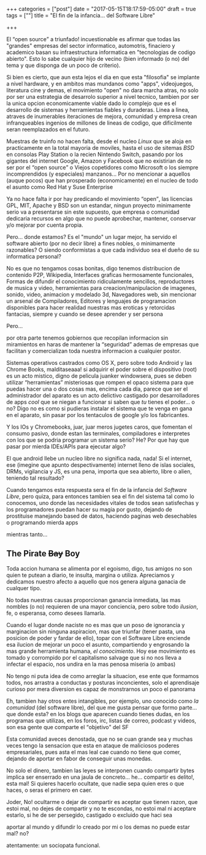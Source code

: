 +++
categories = ["post"]
date = "2017-05-15T18:17:59-05:00"
draft = true
tags = [""]
title = "El fin de la infancia... del Software Libre"

+++

El <q>open source</q> a triunfado! incuestionable es afirmar que todas las "grandes"
empresas del sector informatico, automotris, finaciero y academico basan su
infraestructura informatica en "tecnologias de codigo abierto". Esto lo sabe
cualquier hijo de vecino (bien informado (o no) del tema y que disponga de un
poco de criterio).

Si bien es cierto, que aun esta lejos el dia en que esta "filosofia" se implante
a nivel hardware, y en ambitos mas mundanos como "apps", videojuegos, literatura
cine y demas, el movimiento "open" no dara marcha atras, no solo por ser una
estrategia de desarrolo superior a nivel tecnico, tambien por ser la unica
opcion economicamente viable dado lo complejo que es el desarrollo de sistemas y
herramientas fiables y duraderas. Linea a linea, atraves de inumerables
iteraciones de mejora, comunidad y empresa crean infranqueables ingenios de
millones de lineas de codigo, que dificilmente seran reemplazados en el futuro.

Muestras de truinfo no hacen falta, desde el nucleo <em>Linux</em> que se aloja
en practicamente en la total mayoria de moviles, hasta el uso de sitemas
<em>BSD</em> en consolas Play Station o la recien Nintendo Switch, pasando por
los gigantes del internet Google, Amazon y Facebook que no existirian de no ser
por el <q>open source</q> o Viejos copetidores como Microsoft o los siempre
incomprendidos (y especiales) manzanos... Por no mencionar a aquellos (auque
pocos) que han prosperado (economicamente) en el nucleo de todo el asunto como
Red Hat y Suse Enterprise

Ya no hace falta ir por hay predicando el movimiento <q>open</q>, las licencias
GPL, MIT, Apache y BSD son un estandar, ningun proyecto minimamente serio va a
presentarse sin este supuesto, que empresa o comunidad dedicaria recursos en
algo que no puede aprobechar, mantener, conservar y/o mejorar por cuenta propia.

Pero... donde estamos? Es el "mundo" un lugar mejor, ha servido el software
abierto (por no decir libre) a fines nobles, o minimamente razonables? O siendo
conformistas a que cada individuo sea el dueño de su informatica personal?

No es que no tengamos cosas bonitas, digo tenemos distribucion de contenido P2P,
Wikipedia, Interfaces graficas hermosamente funcionales, Formas de difundir el
conocimiento ridiculamente sencillos, reproductores de musica y video,
herramientas para creacion/manipulacion de imagenes, sonido, video, animacion y
modelado 3d, Navegadores web, sin mencionar un arsenal de Compiladores, Editores
y lenguajes de programacion disponibles para hacer realidad nuestras mas
eroticas y retorcidas fantacias, siempre y cuando se desee aprender y ser
persona

Pero...

por otra parte tenemos gobiernos que recopilan informacion sin miramientos en
haras de mantener la <q>seguridad</q> ademas de empresas que facilitan y
comercializan toda nuestra informacion a cualquier postor.

Sistemas operativos castrados como OS X, pero sobre todo Android y las Chrome
Books, malditaseaaa! si adquirir el poder sobre el dispositivo (root) es un acto
mistico, digno de pelicula juanker windowsera, pues se deben utilizar
<q>herramientas</q> misteriosas que rompen el opaco sistema para que puedas
hacer una o dos cosas mas, encima cada dia, parece que ser el administrador del
aparato es un acto delictivo castigado por desarrolladores de apps <em>cool</em>
que se niegan a funcionar si saben que <em>tu</em> tienes el poder... o no? Digo
no es como si pudieras instalar el sistema que te venga en gana en el aparato,
sin pasar por los tentaculos de google y/o los fabricantes.

Y los IOs y Chromebooks, juar, juar meros jugetes caros, que fomentan el consumo
pasivo, donde estan las terminales, compiladores e interpretes con los que se
podria programar un sistema serio? He? Por que hay que pasar por mierda
IDEs/APIs para ejecutar algo?

El que android llebe un nucleo libre no significa nada, nada! Si el internet,
ese (imegine que apunto despectivamente) internet lleno de islas sociales, DRMs,
vigilancia y JS, es una pena, importa que sea abierto, libre o alien, teniendo
tal resultado?

Cuando tengamos esta respuesta sera el fin de la infancia del <em>Software
Libre</em>, pero quiza, para entonces tambien sea el fin del sistema tal como lo
conocemos, uno donde las necesidades vitales de todos sean satisfechas y los
programadores puedan hacer su magia por gusto, dejando de prostituise manejando
based de datos, haciendo paginas web desechables o programando mierda apps

mientras tanto...

## The Pirate <s>Bay</s> Boy

Toda accion humana se alimenta por el egoismo, digo, tus amigos no son quien
te putean a diario, te insulta, margina o utiliza. Apreciamos y dedicamos
nuestro afecto a aquello que nos genera alguna ganacia de cualquer tipo.

No todas nuestras causas proporcionan ganancia inmediata, las mas nombles (o no)
requieren de una mayor conciencia, pero sobre todo <em>ilusion</em>, fe, o
esperansa, como desees llamarla.

Cuando el lugar donde naciste no es mas que un poso de ignorancia y marginacion
sin ninguna aspiracion, mas que triunfar (tener pasta, una posicion de poder y
fardar de ello), topar con el Software Libre enciende esa ilucion de mejorar un
poco el asunto, compartiendo y engrosando la mas grande herramienta humana,
<em>el conocimiento</em>. Hoy ese movimiento es tomado y corrompido por el
capitalismo salvage que si no nos lleva a infectar el espacio, nos undira en la
mas penosa miseria (o ambas)

No tengo ni puta idea de como arreglar la situacion, ese ente que formamos
todos, nos arrastra a conductas y posturas inconcientes, solo el aprendisaje
curioso por mera diversion es capaz de monstrarnos un poco el panorama

Eh, tambien hay otros entes intangibles, por ejemplo, uno conocido como <em>la
comunidad</em> (del software libre), del que me gusta pensar que formo
parte... que donde esta? en los blogs que aparecen cuando tienes dudas, en los
programas que utilizas, en los foros, irc, listas de correo, podcast y videos,
son esa gente que comparte el <q>objetivo</q> del SF

Esta comunidad aveces denostada, que no se cuan grande sea y muchas veces tengo
la sensacion que esta en ataque de maliciosos poderes empresariales, pues asta
el mas leal cae cuando no tiene que comer, dejando de aportar en fabor de
conseguir unas monedas.

No solo el dinero, tambien las leyes se interponen cuando compartir bytes
implica ser enserrado en una jaula de concreto... he... compartir es delito!,
esta mal!  Si quieres hacerlo ocultate, que nadie sepa quien eres o que haces, o
seras el primero en caer.

Joder, No! ocultarme o dejar de compartir es aceptar que tienen razon, que estoi
mal, no dejes de compartir y no te escondas, no estoi mal ni aceptare estarlo,
si he de ser persegido, castigado o excluido que haci sea

aportar al mundo y difundir lo creado por mi o los demas no puede estar mal? no?

atentamente: un sociopata funcional.
